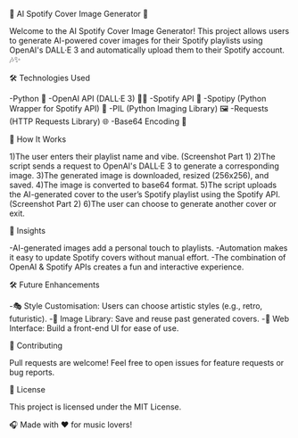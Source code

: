 🎵 AI Spotify Cover Image Generator 🎨

Welcome to the AI Spotify Cover Image Generator! This project allows users to generate AI-powered cover images for their Spotify playlists using OpenAI's DALL·E 3 and automatically upload them to their Spotify account. 🎶✨

🛠️ Technologies Used

-Python 🐍
-OpenAI API (DALL·E 3) 🤖🎨
-Spotify API 🎵
-Spotipy (Python Wrapper for Spotify API) 🔗
-PIL (Python Imaging Library) 🖼️
-Requests (HTTP Requests Library) 🌐
-Base64 Encoding 🔄

📖 How It Works

1)The user enters their playlist name and vibe. (Screenshot Part 1)
2)The script sends a request to OpenAI's DALL·E 3 to generate a corresponding image.
3)The generated image is downloaded, resized (256x256), and saved.
4)The image is converted to base64 format.
5)The script uploads the AI-generated cover to the user’s Spotify playlist using the Spotify API. (Screenshot Part 2)
6)The user can choose to generate another cover or exit.

📌 Insights

-AI-generated images add a personal touch to playlists.
-Automation makes it easy to update Spotify covers without manual effort.
-The combination of OpenAI & Spotify APIs creates a fun and interactive experience.

🛠️ Future Enhancements

-🎭 Style Customisation: Users can choose artistic styles (e.g., retro, futuristic).
-📂 Image Library: Save and reuse past generated covers.
-📱 Web Interface: Build a front-end UI for ease of use.

🤝 Contributing

Pull requests are welcome! Feel free to open issues for feature requests or bug reports.

📜 License

This project is licensed under the MIT License.

🎧 Made with ❤️ for music lovers!
